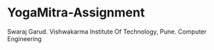 # YogaMitra-Assignment
Swaraj Garud. 
Vishwakarma Institute Of Technology, Pune. 
Computer Engineering
